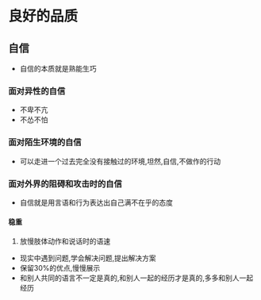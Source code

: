 # 良好的品质

## 自信

- 自信的本质就是熟能生巧

### 面对异性的自信

- 不卑不亢
- 不怂不怕

### 面对陌生环境的自信

- 可以走进一个过去完全没有接触过的环境,坦然,自信,不做作的行动

### 面对外界的阻碍和攻击时的自信

- 自信就是用言语和行为表达出自己满不在乎的态度

#### 稳重

1. 放慢肢体动作和说话时的语速

- 现实中遇到问题,学会解决问题,提出解决方案
- 保留30%的优点,慢慢展示
- 和别人共同的语言不一定是真的,和别人一起的经历才是真的,多多和别人一起经历
